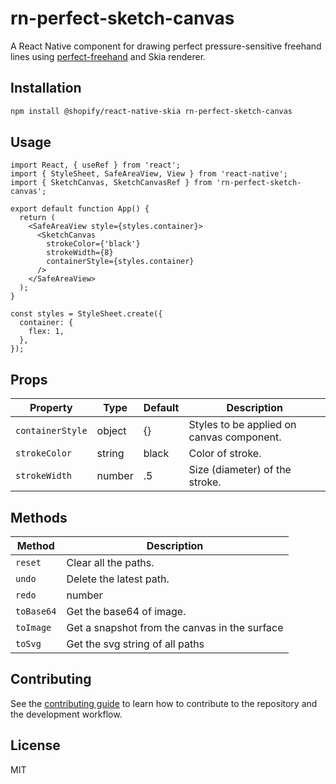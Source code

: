 # rn-perfect-sketch-canvas

A React Native component for drawing perfect pressure-sensitive freehand lines using [perfect-freehand](https://github.com/steveruizok/perfect-freehand) and Skia renderer.

## Installation

```sh
npm install @shopify/react-native-skia rn-perfect-sketch-canvas
```

## Usage

```tsx
import React, { useRef } from 'react';
import { StyleSheet, SafeAreaView, View } from 'react-native';
import { SketchCanvas, SketchCanvasRef } from 'rn-perfect-sketch-canvas';

export default function App() {
  return (
    <SafeAreaView style={styles.container}>
      <SketchCanvas
        strokeColor={'black'}
        strokeWidth={8}
        containerStyle={styles.container}
      />
    </SafeAreaView>
  );
}

const styles = StyleSheet.create({
  container: {
    flex: 1,
  },
});
```

## Props

| Property           | Type     | Default | Description                                           |
| ------------------ | -------- | ------- | ----------------------------------------------------- |
| `containerStyle`   | object   | {}       | Styles to be applied on canvas component.            |
| `strokeColor`      | string   | black   | Color of stroke.                                      |
| `strokeWidth`      | number   | .5      | Size (diameter) of the stroke.                        |

## Methods

| Method           | Description|
| ------------------ | -------- |
| `reset`   | Clear all the paths.   |
| `undo`      | Delete the latest path.   |
| `redo`      | number   |
| `toBase64`      | Get the base64 of image.   |
| `toImage`      | Get a snapshot from the canvas in the surface   |
| `toSvg`      | Get the svg string of all paths   |

## Contributing

See the [contributing guide](CONTRIBUTING.md) to learn how to contribute to the repository and the development workflow.

## License

MIT

